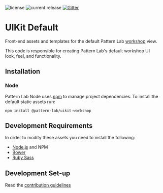 ![license](https://img.shields.io/github/license/pattern-lab/patternlab-node.svg)
![current release](https://img.shields.io/npm/v/@pattern-lab/uikit-workshop.svg)
[![Gitter](https://img.shields.io/gitter/room/pattern-lab/frontend-viewer.svg)](https://gitter.im/pattern-lab/frontend-viewer)

# UIKit Default

Front-end assets and templates for the default Pattern Lab [workshop](http://bradfrost.com/blog/post/the-workshop-and-the-storefront/) view.

This code is responsible for creating Pattern Lab's default workshop UI look, feel, and functionality.

## Installation

### Node

Pattern Lab Node uses [npm](https://www.npmjs.com/) to manage project dependencies. To install the default static assets run:

    npm install @pattern-lab/uikit-workshop

## Development Requirements

In order to modify these assets you need to install the following:

* [Node.js](http://nodejs.org) and NPM
* [Bower](http://bower.io)
* [Ruby Sass](http://sass-lang.com/install)

## Development Set-up

Read the [contribution guidelines](https://github.com/pattern-lab/patternlab-node/blob/master/packages/uikit-workshop/.github/CONTRIBUTING.md)
